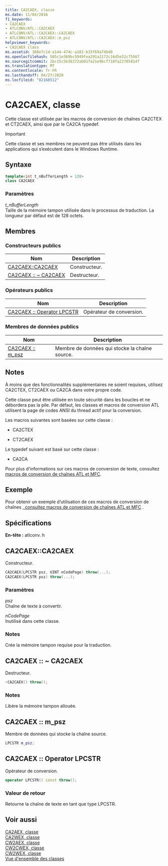 ```yaml
---
title: CA2CAEX, classe
ms.date: 11/04/2016
f1_keywords:
- CA2CAEX
- ATLCONV/ATL::CA2CAEX
- ATLCONV/ATL::CA2CAEX::CA2CAEX
- ATLCONV/ATL::CA2CAEX::m_psz
helpviewer_keywords:
- CA2CAEX class
ms.assetid: 388e7c1d-a144-474c-a182-b15f69a74bd8
ms.openlocfilehash: 505c1e369bc5949fea291a2172c16d5e52c75567
ms.sourcegitcommit: 2bc15c5b36372ab01fa21e9bcf718fa22705814f
ms.translationtype: MT
ms.contentlocale: fr-FR
ms.lasthandoff: 04/27/2020
ms.locfileid: "82168512"
---
```

# <a name="ca2caex-class"></a>CA2CAEX, classe

Cette classe est utilisée par les macros de conversion de chaînes CA2CTEX et CT2CAEX, ainsi que par le CA2CA typedef.

> [!IMPORTANT]
> Cette classe et ses membres ne peuvent pas être utilisés dans les applications qui s’exécutent dans le Windows Runtime.

## <a name="syntax"></a>Syntaxe

```cpp
template<int t_nBufferLength = 128>
class CA2CAEX
```

### <a name="parameters"></a>Paramètres

*t_nBufferLength*<br/>
Taille de la mémoire tampon utilisée dans le processus de traduction. La longueur par défaut est de 128 octets.

## <a name="members"></a>Membres

### <a name="public-constructors"></a>Constructeurs publics

|Nom|Description|
|----------|-----------------|
|[CA2CAEX::CA2CAEX](#ca2caex)|Constructeur.|
|[CA2CAEX :: ~ CA2CAEX](#dtor)|Destructeur.|

### <a name="public-operators"></a>Op&#233;rateurs publics

|Nom|Description|
|----------|-----------------|
|[CA2CAEX :: Operator LPCSTR](#operator_lpcstr)|Opérateur de conversion.|

### <a name="public-data-members"></a>Membres de données publics

|Nom|Description|
|----------|-----------------|
|[CA2CAEX :: m_psz](#m_psz)|Membre de données qui stocke la chaîne source.|

## <a name="remarks"></a>Notes

À moins que des fonctionnalités supplémentaires ne soient requises, utilisez CA2CTEX, CT2CAEX ou CA2CA dans votre propre code.

Cette classe peut être utilisée en toute sécurité dans les boucles et ne débordera pas la pile. Par défaut, les classes et macros de conversion ATL utilisent la page de codes ANSI du thread actif pour la conversion.

Les macros suivantes sont basées sur cette classe :

- CA2CTEX

- CT2CAEX

Le typedef suivant est basé sur cette classe :

- CA2CA

Pour plus d’informations sur ces macros de conversion de texte, consultez [macros de conversion de chaînes ATL et MFC](string-conversion-macros.md).

## <a name="example"></a>Exemple

Pour obtenir un exemple d’utilisation de ces macros de conversion de chaînes [, consultez macros de conversion de chaînes ATL et MFC](string-conversion-macros.md) .

## <a name="requirements"></a>Spécifications

**En-tête :** atlconv. h

## <a name="ca2caexca2caex"></a><a name="ca2caex"></a>CA2CAEX::CA2CAEX

Constructeur.

```cpp
CA2CAEX(LPCSTR psz, UINT nCodePage) throw(...);
CA2CAEX(LPCSTR psz) throw(...);
```

### <a name="parameters"></a>Paramètres

*psz*<br/>
Chaîne de texte à convertir.

*nCodePage*<br/>
Inutilisé dans cette classe.

### <a name="remarks"></a>Notes

Crée la mémoire tampon requise pour la traduction.

## <a name="ca2caexca2caex"></a><a name="dtor"></a>CA2CAEX :: ~ CA2CAEX

Destructeur.

```cpp
~CA2CAEX() throw();
```

### <a name="remarks"></a>Notes

Libère la mémoire tampon allouée.

## <a name="ca2caexm_psz"></a><a name="m_psz"></a>CA2CAEX :: m_psz

Membre de données qui stocke la chaîne source.

```cpp
LPCSTR m_psz;
```

## <a name="ca2caexoperator-lpcstr"></a><a name="operator_lpcstr"></a>CA2CAEX :: Operator LPCSTR

Opérateur de conversion.

```cpp
operator LPCSTR() const throw();
```

### <a name="return-value"></a>Valeur de retour

Retourne la chaîne de texte en tant que type LPCSTR.

## <a name="see-also"></a>Voir aussi

[CA2AEX, classe](../../atl/reference/ca2aex-class.md)<br/>
[CA2WEX, classe](../../atl/reference/ca2wex-class.md)<br/>
[CW2AEX, classe](../../atl/reference/cw2aex-class.md)<br/>
[CW2CWEX, classe](../../atl/reference/cw2cwex-class.md)<br/>
[CW2WEX, classe](../../atl/reference/cw2wex-class.md)<br/>
[Vue d'ensemble des classes](../../atl/atl-class-overview.md)
